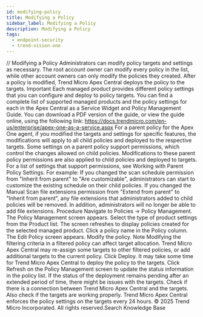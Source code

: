 ```yaml
---
id: modifying-policy
title: Modifying a Policy
sidebar_label: Modifying a Policy
description: Modifying a Policy
tags:
  - endpoint-security
  - trend-vision-one
---
```


/*<![CDATA[*/ $('#title').html($('meta[name=map-description]').attr('content')); /*]]>*/ Modifying a Policy Administrators can modify policy targets and settings as necessary. The root account owner can modify every policy in the list, while other account owners can only modify the policies they created. After a policy is modified, Trend Micro Apex Central deploys the policy to the targets. Important Each managed product provides different policy settings that you can configure and deploy to policy targets. You can find a complete list of supported managed products and the policy settings for each in the Apex Central as a Service Widget and Policy Management Guide. You can download a PDF version of the guide, or view the guide online, using the following link: https://docs.trendmicro.com/en-us/enterprise/apex-one-as-a-service.aspx For a parent policy for the Apex One agent, if you modified the targets and settings for specific features, the modifications will apply to all child policies and deployed to the respective targets. Some settings on a parent policy support permissions, which control the changes allowed on child policies. Modifications to these parent policy permissions are also applied to child policies and deployed to targets. For a list of settings that support permissions, see Working with Parent Policy Settings. For example: If you changed the scan schedule permission from "Inherit from parent" to "Are customizable", administrators can start to customize the existing schedule on their child policies. If you changed the Manual Scan file extensions permission from "Extend from parent" to "Inherit from parent", any file extensions that administrators added to child policies will be removed. In addition, administrators will no longer be able to add file extensions. Procedure Navigate to Policies → Policy Management. The Policy Management screen appears. Select the type of product settings from the Product list. The screen refreshes to display policies created for the selected managed product. Click a policy name in the Policy column. The Edit Policy screen appears. Modify the policy. Note Modifying the filtering criteria in a filtered policy can affect target allocation. Trend Micro Apex Central may re-assign some targets to other filtered policies, or add additional targets to the current policy. Click Deploy. It may take some time for Trend Micro Apex Central to deploy the policy to the targets. Click Refresh on the Policy Management screen to update the status information in the policy list. If the status of the deployment remains pending after an extended period of time, there might be issues with the targets. Check if there is a connection between Trend Micro Apex Central and the targets. Also check if the targets are working properly. Trend Micro Apex Central enforces the policy settings on the targets every 24 hours. © 2025 Trend Micro Incorporated. All rights reserved.Search Knowledge Base